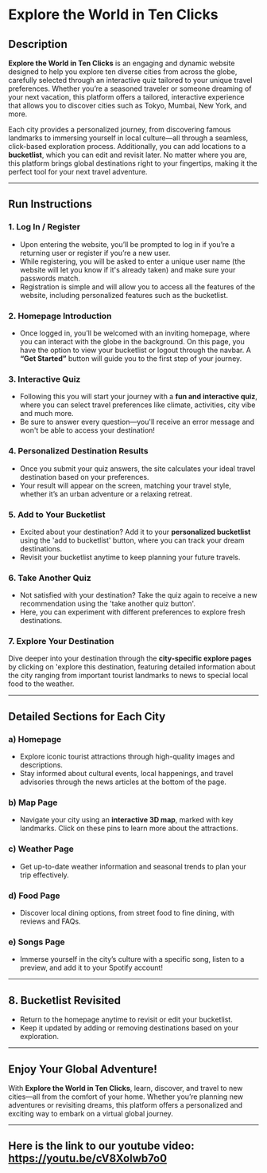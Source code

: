 # Explore the World in Ten Clicks

## Description
**Explore the World in Ten Clicks** is an engaging and dynamic website designed to help you explore ten diverse cities from across the globe, carefully selected through an interactive quiz tailored to your unique travel preferences. Whether you’re a seasoned traveler or someone dreaming of your next vacation, this platform offers a tailored, interactive experience that allows you to discover cities such as Tokyo, Mumbai, New York, and more.

Each city provides a personalized journey, from discovering famous landmarks to immersing yourself in local culture—all through a seamless, click-based exploration process. Additionally, you can add locations to a **bucketlist**, which you can edit and revisit later. No matter where you are, this platform brings global destinations right to your fingertips, making it the perfect tool for your next travel adventure.

---

## Run Instructions

### 1. **Log In / Register**
- Upon entering the website, you’ll be prompted to log in if you’re a returning user or register if you’re a new user.
- While registering, you will be asked to enter a unique user name (the website will let you know if it's already taken) and make sure your passwords match. 
- Registration is simple and will allow you to access all the features of the website, including personalized features such as the bucketlist.

### 2. **Homepage Introduction**
- Once logged in, you’ll be welcomed with an inviting homepage, where you can interact with the globe in the background. On this page, you have the option to view your bucketlist or logout through the navbar. A **“Get Started”** button will guide you to the first step of your journey.

### 3. **Interactive Quiz**
- Following this you will start your journey with a **fun and interactive quiz**, where you can select travel preferences like climate, activities, city vibe and much more.
- Be sure to answer every question—you'll receive an error message and won't be able to access your destination!

### 4. **Personalized Destination Results**
- Once you submit your quiz answers, the site calculates your ideal travel destination based on your preferences.
- Your result will appear on the screen, matching your travel style, whether it’s an urban adventure or a relaxing retreat.

### 5. **Add to Your Bucketlist**
- Excited about your destination? Add it to your **personalized bucketlist** using the 'add to bucketlist' button, where you can track your dream destinations.
- Revisit your bucketlist anytime to keep planning your future travels.

### 6. **Take Another Quiz**
- Not satisfied with your destination? Take the quiz again to receive a new recommendation using the 'take another quiz button'.
- Here, you can experiment with different preferences to explore fresh destinations.

### 7. **Explore Your Destination**
Dive deeper into your destination through the **city-specific explore pages** by clicking on 'explore this destination, featuring detailed information about the city ranging from important tourist landmarks to news to special local food to the weather.

---

## Detailed Sections for Each City

### **a) Homepage**
- Explore iconic tourist attractions through high-quality images and descriptions.
- Stay informed about cultural events, local happenings, and travel advisories through the news articles at the bottom of the page.

### **b) Map Page**
- Navigate your city using an **interactive 3D map**, marked with key landmarks. Click on these pins to learn more about the attractions. 

### **c) Weather Page**
- Get up-to-date weather information and seasonal trends to plan your trip effectively.

### **d) Food Page**
- Discover local dining options, from street food to fine dining, with reviews and FAQs.

### **e) Songs Page**
- Immerse yourself in the city’s culture with a specific song, listen to a preview, and add it to your Spotify account!

---

## 8. **Bucketlist Revisited**
- Return to the homepage anytime to revisit or edit your bucketlist. 
- Keep it updated by adding or removing destinations based on your exploration. 

---

## Enjoy Your Global Adventure!
With **Explore the World in Ten Clicks**, learn, discover, and travel to new cities—all from the comfort of your home. Whether you’re planning new adventures or revisiting dreams, this platform offers a personalized and exciting way to embark on a virtual global journey.

---

## Here is the link to our youtube video: https://youtu.be/cV8Xolwb7o0
